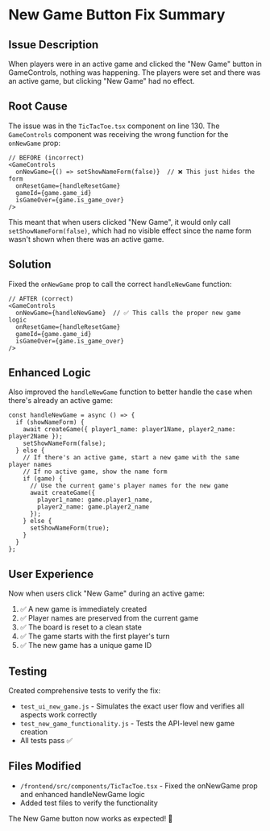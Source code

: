 # New Game Button Fix Summary

## Issue Description
When players were in an active game and clicked the "New Game" button in GameControls, nothing was happening. The players were set and there was an active game, but clicking "New Game" had no effect.

## Root Cause
The issue was in the `TicTacToe.tsx` component on line 130. The `GameControls` component was receiving the wrong function for the `onNewGame` prop:

```tsx
// BEFORE (incorrect)
<GameControls
  onNewGame={() => setShowNameForm(false)}  // ❌ This just hides the form
  onResetGame={handleResetGame}
  gameId={game.game_id}
  isGameOver={game.is_game_over}
/>
```

This meant that when users clicked "New Game", it would only call `setShowNameForm(false)`, which had no visible effect since the name form wasn't shown when there was an active game.

## Solution
Fixed the `onNewGame` prop to call the correct `handleNewGame` function:

```tsx
// AFTER (correct)
<GameControls
  onNewGame={handleNewGame}  // ✅ This calls the proper new game logic
  onResetGame={handleResetGame}
  gameId={game.game_id}
  isGameOver={game.is_game_over}
/>
```

## Enhanced Logic
Also improved the `handleNewGame` function to better handle the case when there's already an active game:

```tsx
const handleNewGame = async () => {
  if (showNameForm) {
    await createGame({ player1_name: player1Name, player2_name: player2Name });
    setShowNameForm(false);
  } else {
    // If there's an active game, start a new game with the same player names
    // If no active game, show the name form
    if (game) {
      // Use the current game's player names for the new game
      await createGame({ 
        player1_name: game.player1_name, 
        player2_name: game.player2_name 
      });
    } else {
      setShowNameForm(true);
    }
  }
};
```

## User Experience
Now when users click "New Game" during an active game:

1. ✅ A new game is immediately created
2. ✅ Player names are preserved from the current game
3. ✅ The board is reset to a clean state
4. ✅ The game starts with the first player's turn
5. ✅ The new game has a unique game ID

## Testing
Created comprehensive tests to verify the fix:
- `test_ui_new_game.js` - Simulates the exact user flow and verifies all aspects work correctly
- `test_new_game_functionality.js` - Tests the API-level new game creation
- All tests pass ✅

## Files Modified
- `/frontend/src/components/TicTacToe.tsx` - Fixed the onNewGame prop and enhanced handleNewGame logic
- Added test files to verify the functionality

The New Game button now works as expected! 🎉